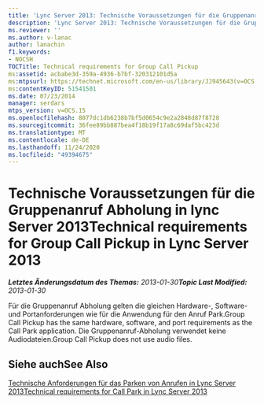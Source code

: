 ```yaml
---
title: 'Lync Server 2013: Technische Voraussetzungen für die Gruppenanruf Abholung'
description: 'Lync Server 2013: Technische Voraussetzungen für die Gruppenanruf Abholung.'
ms.reviewer: ''
ms.author: v-lanac
author: lanachin
f1.keywords:
- NOCSH
TOCTitle: Technical requirements for Group Call Pickup
ms:assetid: acbabe3d-359a-4936-b7bf-320312101d5a
ms:mtpsurl: https://technet.microsoft.com/en-us/library/JJ945643(v=OCS.15)
ms:contentKeyID: 51541501
ms.date: 07/23/2014
manager: serdars
mtps_version: v=OCS.15
ms.openlocfilehash: 8077dc1db6238b7bf5d0654c9e2a2848d87f8728
ms.sourcegitcommit: 36fee89bb887bea4f18b19f17a8c69daf5bc423d
ms.translationtype: MT
ms.contentlocale: de-DE
ms.lasthandoff: 11/24/2020
ms.locfileid: "49394675"
---
```

# <a name="technical-requirements-for-group-call-pickup-in-lync-server-2013"></a><span data-ttu-id="c7f85-103">Technische Voraussetzungen für die Gruppenanruf Abholung in lync Server 2013</span><span class="sxs-lookup"><span data-stu-id="c7f85-103">Technical requirements for Group Call Pickup in Lync Server 2013</span></span>

<div data-xmlns="http://www.w3.org/1999/xhtml">

<div class="topic" data-xmlns="http://www.w3.org/1999/xhtml" data-msxsl="urn:schemas-microsoft-com:xslt" data-cs="https://msdn.microsoft.com/">

<div data-asp="https://msdn2.microsoft.com/asp">



</div>

<div id="mainSection">

<div id="mainBody"><span data-ttu-id="c7f85-104">

<span> </span></span><span class="sxs-lookup"><span data-stu-id="c7f85-104">

<span> </span></span></span>

<span data-ttu-id="c7f85-105">_**Letztes Änderungsdatum des Themas:** 2013-01-30_</span><span class="sxs-lookup"><span data-stu-id="c7f85-105">_**Topic Last Modified:** 2013-01-30_</span></span>

<span data-ttu-id="c7f85-106">Für die Gruppenanruf Abholung gelten die gleichen Hardware-, Software-und Portanforderungen wie für die Anwendung für den Anruf Park.</span><span class="sxs-lookup"><span data-stu-id="c7f85-106">Group Call Pickup has the same hardware, software, and port requirements as the Call Park application.</span></span> <span data-ttu-id="c7f85-107">Die Gruppenanruf-Abholung verwendet keine Audiodateien.</span><span class="sxs-lookup"><span data-stu-id="c7f85-107">Group Call Pickup does not use audio files.</span></span>

<div>

## <a name="see-also"></a><span data-ttu-id="c7f85-108">Siehe auch</span><span class="sxs-lookup"><span data-stu-id="c7f85-108">See Also</span></span>


[<span data-ttu-id="c7f85-109">Technische Anforderungen für das Parken von Anrufen in Lync Server 2013</span><span class="sxs-lookup"><span data-stu-id="c7f85-109">Technical requirements for Call Park in Lync Server 2013</span></span>](lync-server-2013-technical-requirements-for-call-park.md)  
  

<span data-ttu-id="c7f85-110"></div>

</div>

<span> </span>

</div>

</div>

</span><span class="sxs-lookup"><span data-stu-id="c7f85-110"></div>

</div>

<span> </span>

</div>

</div>

</span></span></div>

